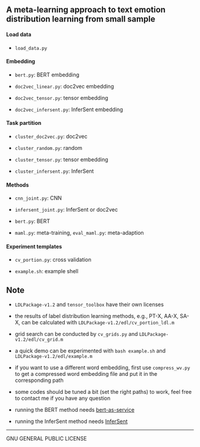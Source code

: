 ## A meta-learning approach to text emotion distribution learning from small sample

#### Load data

* `load_data.py`

#### Embedding

* `bert.py`: BERT embedding

* `doc2vec_linear.py`: doc2vec embedding

* `doc2vec_tensor.py`: tensor embedding

* `doc2vec_infersent.py`: InferSent embedding

#### Task partition

* `cluster_doc2vec.py`: doc2vec

* `cluster_random.py`: random

* `cluster_tensor.py`: tensor embedding

* `cluster_infersent.py`: InferSent

#### Methods

* `cnn_joint.py`: CNN

* `infersent_joint.py`: InferSent or doc2vec

* `bert.py`: BERT

* `maml.py`: meta-training, `eval_maml.py`: meta-adaption

#### Experiment templates

* `cv_portion.py`: cross validation

* `example.sh`: example shell

## Note ##

* `LDLPackage-v1.2` and `tensor_toolbox` have their own licenses

* the results of label distribution learning methods, e.g., PT-X, AA-X, SA-X, can be calculated with `LDLPackage-v1.2/edl/cv_portion_ldl.m`

* grid search can be conducted by `cv_grids.py` and `LDLPackage-v1.2/edl/cv_grid.m`

* a quick demo can be experimented with `bash example.sh` and `LDLPackage-v1.2/edl/example.m`

* if you want to use a different word embedding, first use `compress_wv.py` to get a compressed word embedding file and put it in the corresponding path

* some codes should be tuned a bit (set the right paths) to work, feel free to contact me if you have any question

* running the BERT method needs [bert-as-service](https://github.com/hanxiao/bert-as-service)

* running the InferSent method needs [InferSent](https://github.com/facebookresearch/InferSent)

---
GNU GENERAL PUBLIC LICENSE